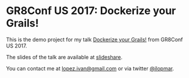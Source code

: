 # GR8Conf US 2017: Dockerize your Grails! #

This is the demo project for my talk [Dockerize your Grails!](http://gr8conf.us/talks/474)
from GR8Conf US 2017.

The slides of the talk are available at [slideshare](https://www.slideshare.net/ilopmar/gr8conf-us-2017-dockerize-your-grails).

You can contact me at lopez.ivan@gmail.com or via twitter [@ilopmar](https://twitter.com/ilopmar).

